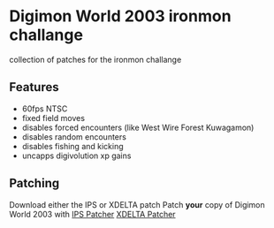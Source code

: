 # Digimon World 2003 ironmon challange
collection of patches for the ironmon challange

## Features
- 60fps NTSC
- fixed field moves
- disables forced encounters (like West Wire Forest Kuwagamon)
- disables random encounters
- disables fishing and kicking
- uncapps digivolution xp gains

## Patching
Download either the IPS or XDELTA patch
Patch **your** copy of Digimon World 2003 with
[IPS Patcher](https://www.romhacking.net/patch/)
[XDELTA Patcher](https://www.romhacking.net/utilities/598/)
